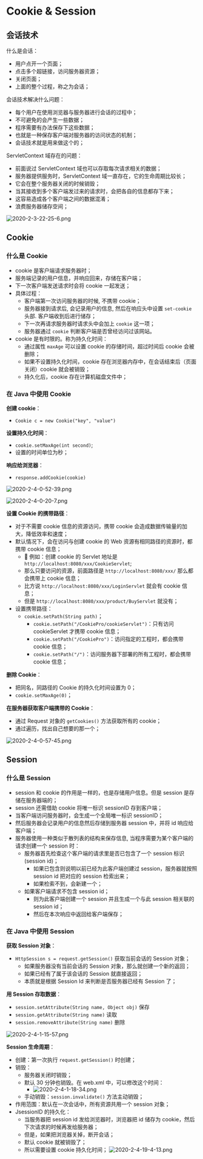 # Cookie & Session

## 会话技术

什么是会话：

- 用户点开一个页面；
- 点击多个超链接，访问服务器资源；
- 关闭页面；
- 上面的整个过程，称之为会话；

会话技术解决什么问题：

- 每个用户在使用浏览器与服务器进行会话的过程中；
- 不可避免的会产生一些数据；
- 程序需要有办法保存下这些数据；
- 也就是一种保存客户端对服务器的访问状态的机制；
- 会话技术就是用来做这个的；

ServletContext 域存在的问题：

- 前面说过 ServletContext 域也可以存取每次请求相关的数据；
- 服务器提供服务时，ServletContext 域一直存在，它的生命周期比较长；
- 它会在整个服务器关闭的时候销毁；
- 当其接收到多个客户端发过来的请求时，会把各自的信息都存下来；
- 这容易造成各个客户端之间的数据混淆；
- 浪费服务器储存空间；

![2020-2-3-22-25-6.png](https://garrik-default-imgs.oss-accelerate.aliyuncs.com/imgs/2020-2-3-22-25-6.png)

## Cookie

### 什么是 Cookie

- cookie 是客户端请求服务器时；
- 服务端记录的用户信息，并响应回来，存储在客户端；
- 下一次客户端发送请求时会将 cookie 一起发送；
- 具体过程：
  - 客户端第一次访问服务器的时候, 不携带 cookie；
  - 服务器接到请求后, 会记录用户的信息, 然后在响应头中设置 `set-cookie` 头部. 客户端收到后进行储存；
  - 下一次再请求服务器时请求头中会加上 `cookie` 这一项；
  - 服务器通过 `cookie` 判断客户端是否曾经访问过该网站。
- cookie 是有时限的。称为持久化时间：
  - 通过属性 `maxAge` 可以设置 cookie 的存储时间，超过时间后 cookie 会被删除；
  - 如果不设置持久化时间，cookie 存在浏览器内存中，在会话结束后（页面关闭）cookie 就会被销毁；
  - 持久化后，cookie 存在计算机磁盘文件中；

### 在 Java 中使用 Cookie

**创建 cookie**：

- `Cookie c = new Cookie("key", "value")`

**设置持久化时间**：

- `cookie.setMaxAge(int second)`;
- 设置的时间单位为秒；

**响应给浏览器**：

- `response.addCookie(cookie)`

![2020-2-4-0-52-39.png](https://garrik-default-imgs.oss-accelerate.aliyuncs.com/imgs/2020-2-4-0-52-39.png)

![2020-2-4-0-20-7.png](https://garrik-default-imgs.oss-accelerate.aliyuncs.com/imgs/2020-2-4-0-20-7.png)

**设置 Cookie 的携带路径**：

- 对于不需要 cookie 信息的资源访问，携带 cookie 会造成数据传输量的加大，降低效率和速度；
- 默认情况下，会在访问与创建 cookie 的 Web 资源有相同路径的资源时，都携带 cookie 信息；
  - 🌰 例如：创建 cookie 的 Servlet 地址是 `http://localhost:8080/xxx/CookieServlet`;
  - 那么只要访问的资源，前面路径是 `http://localhost:8080/xxx/` 那么都会携带上 cookie 信息；
  - 比方说 `http://localhost:8080/xxx/LoginServlet` 就会有 cookie 信息；
  - 但是 `http://localhost:8080/xxx/product/BuyServlet` 就没有；
- 设置携带路径：
  - `cookie.setPath(String path)`；
    - `cookie.setPath("/CookiePro/cookieServlet")`：只有访问 cookieServlet 才携带 cookie 信息；
    - `cookie.setPath("/CookiePro")`：访问指定的工程时，都会携带 cookie 信息；
    - `cookie.setPath("/")`：访问服务器下部署的所有工程时，都会携带 cookie 信息；

**删除 Cookie**：

- 把同名，同路径的 Cookie 的持久化时间设置为 0；
- `cookie.setMaxAge(0)`；

**在服务器获取客户端携带的 Cookie**：

- 通过 Request 对象的 `getCookies()` 方法获取所有的 cookie；
- 通过遍历，找出自己想要的那一个；

![2020-2-4-0-57-45.png](https://garrik-default-imgs.oss-accelerate.aliyuncs.com/imgs/2020-2-4-0-57-45.png)

## Session

### 什么是 Session

- session 和 cookie 的作用是一样的，也是存储用户信息。但是 session 是存储在服务器端的；
- session 还需借助 cookie 将唯一标识 sessionID 存到客户端；
- 当客户端访问服务器时，会生成一个全局唯一标识 sessionID；
- 然后服务器会记录用户的信息然后存储到服务器 session 中，并将 id 响应给客户端；
- 服务器使用一种类似于散列表的结构来保存信息, 当程序需要为某个客户端的请求创建一个 session 时：
  - 服务器首先检查这个客户端的请求里是否已包含了一个 session 标识 (session id)；
    - 如果已包含则说明以前已经为此客户端创建过 session，服务器就按照 session id 把对应的 session 检索出来；
    - 如果检索不到，会新建一个；
  - 如果客户端请求不包含 session id；
    - 则为此客户端创建一个 session 并且生成一个与此 session 相关联的 session id；
    - 然后在本次响应中返回给客户端保存；

### 在 Java 中使用 Session

**获取 Session 对象**：

- `HttpSession s = request.getSession()` 获取当前会话的 Session 对象；
  - 如果服务器没有当前会话的 Session 对象，那么就创建一个新的返回；
  - 如果已经有了属于该会话的 Session 就直接返回；
  - 本质就是根据 Session Id 来判断是否服务器已经有 Session 了；

**用 Session 存取数据**：

- `session.setAttribute(String name, Object obj)` 保存
- `session.getAttribute(String name)` 读取
- `session.removeAttribute(String name)` 删除

![2020-2-4-1-15-57.png](https://garrik-default-imgs.oss-accelerate.aliyuncs.com/imgs/2020-2-4-1-15-57.png)

**Session 生命周期**：

- 创建：第一次执行 `request.getSession()` 时创建；
- 销毁：
  - 服务器关闭时销毁；
  - 默认 30 分钟也销毁。在 web.xml 中，可以修改这个时间：
    - ![2020-2-4-1-18-34.png](https://garrik-default-imgs.oss-accelerate.aliyuncs.com/imgs/2020-2-4-1-18-34.png)
  - 手动销毁：`session.invalidate()` 方法主动销毁；
- 作用范围：默认在一次会话中，所有资源共用一个 session 对象；
- JsessionID 的持久化：
  - 当服务器把 session id 发给浏览器时，浏览器把 id 储存为 cookie，然后下次请求的时候再发给服务器；
  - 但是，如果把浏览器关掉，断开会话；
  - 默认 cookie 就被销毁了；
  - 所以需要设置 cookie 持久化时间；
    ![2020-2-4-19-4-13.png](https://garrik-default-imgs.oss-accelerate.aliyuncs.com/imgs/2020-2-4-19-4-13.png)
